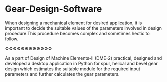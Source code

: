 # Gear-Design-Software
When designing a mechanical element for desired application, it is important to decide the suitable values of the parameters involved in design procedure.This procedure becomes complex and sometimes hectic to follow. 

⚙️⚙️⚙️⚙️⚙️⚙️⚙️⚙️⚙️⚙️⚙️⚙️ 

As a part of Design of Machine Elements-II (DME-2) practical, designed and developed a desktop application in Python for spur, helical and bevel gear design which estimates the suitable module for the required input parameters and further calculates the gear parameters.
